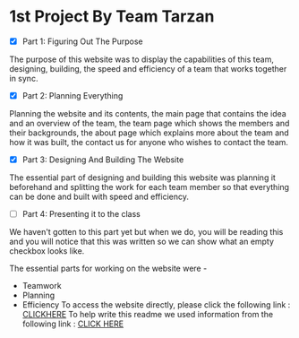
# 1st Project By Team Tarzan
- [x] Part 1: Figuring Out The Purpose

The purpose of this website was to display the capabilities of this team, designing, building, the speed and efficiency of a team that works together in sync.

- [x] Part 2: Planning Everything

Planning the website and its contents, the main page that contains the idea and an overview of the team, the team page which shows the members and their backgrounds, the about page which explains more about the team and how it was built, the contact us for anyone who wishes to contact the team.

- [x] Part 3: Designing And Building The Website

The essential part of designing and building this website was planning it beforehand and splitting the work for each team member so that everything can be done and built with speed and efficiency.

- [ ] Part 4: Presenting it to the class

We haven't gotten to this part yet but when we do, you will be reading this and you will notice that this was written so we can show what an empty checkbox looks like.

The essential parts for working on the website were -
   - Teamwork
   - Planning
   - Efficiency
To access the website directly, please click the following link : [CLICKHERE](https://webahead5.github.io/CSS-Project-TeamTarzan/)
To help write this readme we used information from the following link : [CLICK HERE](https://help.github.com/en/github/writing-on-github/basic-writing-and-formatting-syntax)
